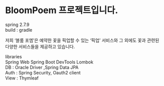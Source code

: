 # BloomPoem 프로젝트입니다.

spring 2.7.9  
build : gradle

저희 ‘블룸 포엠’은 예약한 꽃을 픽업할 수 있는 ‘픽업’ 서비스와
그 외에도 꽃과 관련된 다양한 서비스들을 제공하고 있습니다.

libraries \
Spring Web
Spring Boot DevTools
Lombok \
DB : Oracle Driver ,Spring Data JPA \
Auth : Spring Security, Oauth2 client \
View : Thymleaf
